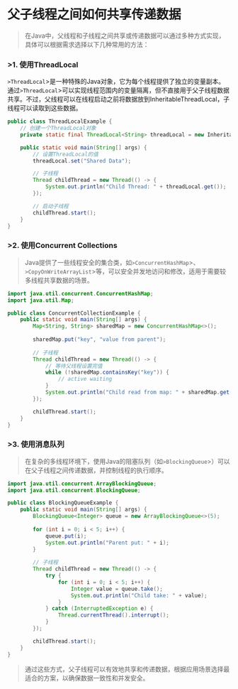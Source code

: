 # 父子线程之间如何共享传递数据

>在Java中，父线程和子线程之间共享或传递数据可以通过多种方式实现，具体可以根据需求选择以下几种常用的方法：

### >1. 使用ThreadLocal

`>ThreadLocal`>是一种特殊的Java对象，它为每个线程提供了独立的变量副本。通过`>ThreadLocal`>可以实现线程范围内的变量隔离，但不直接用于父子线程数据共享。不过，父线程可以在线程启动之前将数据放到InheritableThreadLocal，子线程可以读取到这些数据。

```java
public class ThreadLocalExample {  
    // 创建一个ThreadLocal对象  
    private static final ThreadLocal<String> threadLocal = new InheritableThreadLocal（）;  

    public static void main(String[] args) {  
        // 设置ThreadLocal的值  
        threadLocal.set("Shared Data");  

        // 子线程  
        Thread childThread = new Thread(() -> {  
            System.out.println("Child Thread: " + threadLocal.get());  
        });  

        // 启动子线程  
        childThread.start();  
    }  
}
```

### >2. 使用Concurrent Collections

>Java提供了一些线程安全的集合类，如`>ConcurrentHashMap`>、`>CopyOnWriteArrayList`>等，可以安全并发地访问和修改，适用于需要较多线程共享数据的场景。

```java
import java.util.concurrent.ConcurrentHashMap;  
import java.util.Map;  

public class ConcurrentCollectionExample {  
    public static void main(String[] args) {  
        Map<String, String> sharedMap = new ConcurrentHashMap<>();  
       
        sharedMap.put("key", "value from parent");  
       
        // 子线程  
        Thread childThread = new Thread(() -> {  
            // 等待父线程设置完值  
            while (!sharedMap.containsKey("key")) {  
                // active waiting  
            }  
            System.out.println("Child read from map: " + sharedMap.get("key"));  
        });  

        childThread.start();  
    }  
}
```

### >3. 使用消息队列

>在复杂的多线程环境下，使用Java的阻塞队列（如`>BlockingQueue`>）可以在父子线程之间传递数据，并控制线程的执行顺序。

```java
import java.util.concurrent.ArrayBlockingQueue;  
import java.util.concurrent.BlockingQueue;  

public class BlockingQueueExample {  
    public static void main(String[] args) {  
        BlockingQueue<Integer> queue = new ArrayBlockingQueue<>(5);  
        
        for (int i = 0; i < 5; i++) {  
            queue.put(i);  
            System.out.println("Parent put: " + i);  
        }  
           
        // 子线程  
        Thread childThread = new Thread(() -> {  
            try {  
                for (int i = 0; i < 5; i++) {  
                    Integer value = queue.take();  
                    System.out.println("Child take: " + value);  
                }  
            } catch (InterruptedException e) {  
                Thread.currentThread().interrupt();  
            }  
        });  

        childThread.start();  
    }  
}
```

>通过这些方式，父子线程可以有效地共享和传递数据，根据应用场景选择最适合的方案，以确保数据一致性和并发安全。
